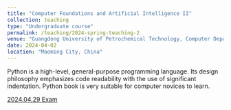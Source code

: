 ```yaml
---
title: "Computer Foundations and Artificial Intelligence II"
collection: teaching
type: "Undergraduate course"
permalink: /teaching/2024-spring-teaching-2
venue: "Guangdong University of Petrochemical Technology, Computer Department"
date: 2024-04-02
location: "Maoming City, China"
---
```


Python is a high-level, general-purpose programming language. Its design philosophy emphasizes code readability with the use of significant indentation. Python book is very suitable for computer novices to learn.

<div style='display: none'>

[2024.04.01-2024.04.08](/files/0328_week5_thursday_unit7.pptx) lesson contains the programs [control construction](/files/0328_week5_thursday_unit8.pptx). The examples for [looking](/files/0401_week6_monday_example.txt) and [operating](/files/0401_week6_monday_practise.pptx). 
[Homework](/files/0401_week6_monday_homework.txt)

[2024.04.08](/files/0408_week7_monsday_unit8.pptx) lesson describes the data type. [Python book](https://pan.baidu.com/s/1YFQc0APIC6pOXZ9qYk2ClA?pwd=dibg). 

[2024.04.11](/files/0411_week7_thurday_unit8_component_datatype.pptx) lesson describes the data type, including tuple, list and dictionary. [Practices](/files/0411_work.txt)


[2024.04.18](/files/0418_week8_thurday_unit8_function.pptx) lesson describes the data type, including tuple, list and dictionary. [Practices](/files/0418_work.txt)

[2024.04.22](/files/0422_week9_monday_unit9_file.pptx) lesson describes reading files, including tuple, list and dictionary. [Practices1](/files/0422_work.txt). [Text](/files/0422_the_six_wans.txt). The second lesson is [test](/files/0422_test.txt). [Exam](https://www.jianguoyun.com/p/Dfcy1j4Qvsv9BxiGhMEFIAA)

[2024.04.23](/files/0423_shalong.pdf) have a academic salon.

[2024.04.25](/files/0425_week9_thursday_unit_class.pptx) lesson describes the Object Oriented Programming. [Practices1](/files/0425_work_class.txt). [The standard](/files/0425_week9_thursday_unit9_package.pptx) show random, turtle and time package. Pandas [package](https://www.pypandas.cn/) for [reading](/files/0425_package.txt) $xlsx$ file. [Homework](/files/0425_homework.docx)
</div>

[2024.04.29 Exam](/files/2024_营销3班4班python机试.docx)
</div>


